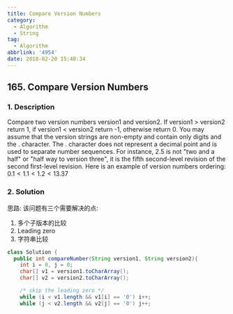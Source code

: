 ```yaml
---
title: Compare Version Numbers
category:
  - Algorithm
  - String
tag:
  - Algorithm
abbrlink: '4954'
date: 2018-02-20 15:40:34
---
```


## 165. Compare Version Numbers
### 1. Description
Compare two version numbers version1 and version2.
If version1 > version2 return 1, if version1 < version2 return -1, otherwise return 0.
You may assume that the version strings are non-empty and contain only digits and the . character.
The . character does not represent a decimal point and is used to separate number sequences.
For instance, 2.5 is not "two and a half" or "half way to version three", it is the fifth second-level revision of the second first-level revision.
Here is an example of version numbers ordering: $0.1 < 1.1 < 1.2 < 13.37$

### 2. Solution
思路: 该问题有三个需要解决的点:
1. 多个子版本的比较
2. Leading zero
3. 字符串比较

```java
class Solution {
  public int compareNumber(String version1, String version2){
    int i = 0, j = 0;
    char[] v1 = version1.toCharArray();
    char[] v2 = version2.toCharArray();

    /* skip the leading zero */
    while (i < v1.length && v1[i] == '0') i++;
    while (j < v2.length && v2[j] == '0') j++;

    /* compare the length */
    if (v1.length - i != v2.length - j)
      return v1.length - i > v2.length - j ? 1 : -1;
    
    /* compare two string */
    while (i < v1.length) {
      if (v1[i] != v2[j]) return v1[i] > v2[j] ? 1 : -1;
      i++;
      j++;
    }
    return 0;
  }
  
  public int compareVersion(String version1, String version2) {
    String[] arr1 = version1.split("\\.");
    String[] arr2 = version2.split("\\.");
    int i = 0;
    while (i < arr1.length || i < arr2.length) {
      /* get the subversion */
      String v1 = i < arr1.length ? arr1[i] : "0";
      String v2 = i < arr2.length ? arr2[i] : "0";

      /* compare each subversion */
      int res = compareNumber(v1, v2);
      if (res != 0) return res;
      i++;
    }
    return 0;
  }
}
```
